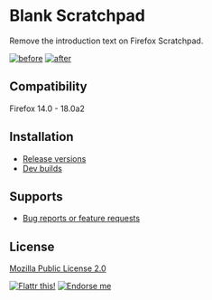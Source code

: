 # Blank Scratchpad

Remove the introduction text on Firefox Scratchpad.

[![before](https://addons.cdn.mozilla.net/img/uploads/previews/thumbs/81/81215.png)](https://addons.cdn.mozilla.net/img/uploads/previews/full/81/81215.png)
[![after](https://addons.cdn.mozilla.net/img/uploads/previews/thumbs/81/81213.png)](https://addons.cdn.mozilla.net/img/uploads/previews/full/81/81213.png)

## Compatibility

Firefox 14.0 - 18.0a2

## Installation

* [Release versions](https://addons.mozilla.org/addon/blank-scratchpad/?src=external-home)
* [Dev builds](https://github.com/LouCypher/blank-scratchpad/downloads)

## Supports

* [Bug reports or feature requests](https://github.com/LouCypher/blank-scratchpad/issues)

## License

[Mozilla Public License 2.0](http://www.mozilla.org/MPL/2.0/)

[![Flattr this!](https://api.flattr.com/button/flattr-badge-large.png)](https://flattr.com/submit/auto?url=https%3A%2F%2Fgithub.com%2FLouCypher%2Fblank-scratchpad "Flattr this!")
[![Endorse me](http://api.coderwall.com/loucypher/endorsecount.png)](http://coderwall.com/loucypher "Endorse me at Coderwall")